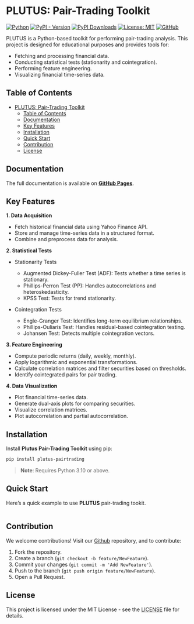# PLUTUS: Pair-Trading Toolkit

[![Python](https://img.shields.io/badge/Python-3.10%2B-darkcyan)](https://pypi.org/project/irene-sankey/)
[![PyPI - Version](https://img.shields.io/pypi/v/plutus-pairtrading?label=PyPI%20Version&color=green)](https://pypi.org/project/plutus-pairtrading/)
[![PyPI Downloads](https://static.pepy.tech/badge/plutus-pairtrading)](https://pepy.tech/projects/plutus-pairtrading)
[![License: MIT](https://img.shields.io/badge/License-MIT-orange.svg)](https://github.com/fox-techniques/plutus-pairtrading/blob/main/LICENSE)
[![GitHub](https://img.shields.io/badge/GitHub-plutus--pairtrading-181717?logo=github)](https://github.com/fox-techniques/plutus-pairtrading)

PLUTUS is a Python-based toolkit for performing pair-trading analysis. This project is designed for educational purposes and provides tools for:

- Fetching and processing financial data.
- Conducting statistical tests (stationarity and cointegration).
- Performing feature engineering.
- Visualizing financial time-series data.


## Table of Contents

- [PLUTUS: Pair-Trading Toolkit](#plutus-pair-trading-toolkit)
  - [Table of Contents](#table-of-contents)
  - [Documentation](#documentation)
  - [Key Features](#key-features)
  - [Installation](#installation)
  - [Quick Start](#quick-start)
  - [Contribution](#contribution)
  - [License](#license)
  
## Documentation

The full documentation is available on **[GitHub Pages](https://fox-techniques.github.io/plutus-pairtrading/)**.

## Key Features

**1. Data Acquisition**

   - Fetch historical financial data using Yahoo Finance API.
   - Store and manage time-series data in a structured format.
   - Combine and preprocess data for analysis.

**2. Statistical Tests**
   - Stationarity Tests

     - Augmented Dickey-Fuller Test (ADF): Tests whether a time series is stationary.
     - Phillips-Perron Test (PP): Handles autocorrelations and heteroskedasticity.
     - KPSS Test: Tests for trend stationarity.

   - Cointegration Tests

       - Engle-Granger Test: Identifies long-term equilibrium relationships.
       - Phillips-Ouliaris Test: Handles residual-based cointegration testing.
       - Johansen Test: Detects multiple cointegration vectors.

**3. Feature Engineering**

  - Compute periodic returns (daily, weekly, monthly).
  - Apply logarithmic and exponential transformations.
  - Calculate correlation matrices and filter securities based on thresholds.
  - Identify cointegrated pairs for pair trading.

**4. Data Visualization**

  - Plot financial time-series data.
  - Generate dual-axis plots for comparing securities.
  - Visualize correlation matrices.
  - Plot autocorrelation and partial autocorrelation.


## Installation

Install **Plutus Pair-Trading Toolkit** using pip:

```bash
pip install plutus-pairtrading
```

> **Note**: Requires Python 3.10 or above.


## Quick Start

Here’s a quick example to use **PLUTUS** pair-trading tookit.

```python

```

## Contribution

We welcome contributions! Visit our [Github](https://github.com/fox-techniques/plutus-pairtrading) repository, and to contribute:

1. Fork the repository.
2. Create a branch (`git checkout -b feature/NewFeature`).
3. Commit your changes (`git commit -m 'Add NewFeature'`).
4. Push to the branch (`git push origin feature/NewFeature`).
5. Open a Pull Request.


## License

This project is licensed under the MIT License - see the [LICENSE](https://github.com/fox-techniques/plutus-pairtrading/blob/main/LICENSE) file for details.
